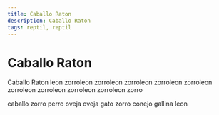 ```yaml
---
title: Caballo Raton
description: Caballo Raton
tags: reptil, reptil
---
```


# Caballo Raton

Caballo Raton leon zorroleon zorroleon zorroleon zorroleon zorroleon zorroleon zorroleon zorroleon zorroleon zorro

caballo zorro perro oveja oveja gato zorro conejo gallina leon